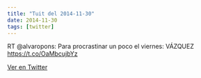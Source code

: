 ```yaml
---
title: "Tuit del 2014-11-30"
date: 2014-11-30
tags: [twitter]
---
```


RT @alvaropons: Para procrastinar un poco el viernes: VÁZQUEZ https://t.co/OaMbcujbYz



[Ver en Twitter](https://twitter.com/i/web/status/539009141621411840)

